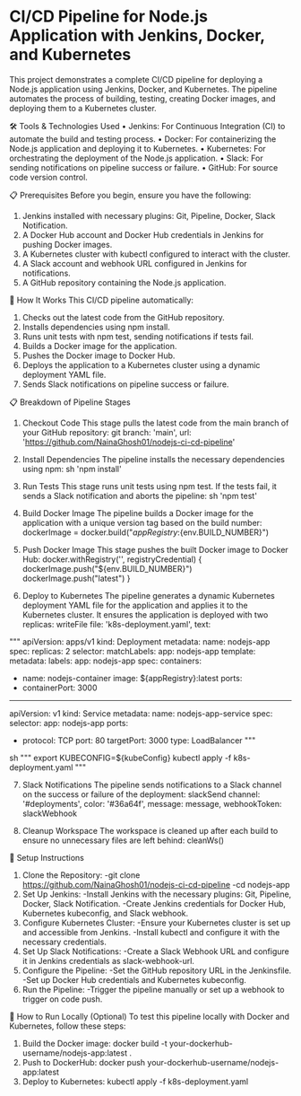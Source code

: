 # CI/CD Pipeline for Node.js Application with Jenkins, Docker, and Kubernetes

This project demonstrates a complete CI/CD pipeline for deploying a Node.js application using Jenkins, Docker, and Kubernetes. The pipeline automates the process of building, testing, creating Docker images, and deploying them to a Kubernetes cluster.

🛠️ Tools & Technologies Used
•	Jenkins: For Continuous Integration (CI) to automate the build and testing process.
•	Docker: For containerizing the Node.js application and deploying it to Kubernetes.
•	Kubernetes: For orchestrating the deployment of the Node.js application.
•	Slack: For sending notifications on pipeline success or failure.
•	GitHub: For source code version control.

📋 Prerequisites
Before you begin, ensure you have the following:
1.	Jenkins installed with necessary plugins: Git, Pipeline, Docker, Slack Notification.
2.	A Docker Hub account and Docker Hub credentials in Jenkins for pushing Docker images.
3.	A Kubernetes cluster with kubectl configured to interact with the cluster.
4.	A Slack account and webhook URL configured in Jenkins for notifications.
5.	A GitHub repository containing the Node.js application.
   
🚀 How It Works
This CI/CD pipeline automatically:
1.	Checks out the latest code from the GitHub repository.
2.	Installs dependencies using npm install.
3.	Runs unit tests with npm test, sending notifications if tests fail.
4.	Builds a Docker image for the application.
5.	Pushes the Docker image to Docker Hub.
6.	Deploys the application to a Kubernetes cluster using a dynamic deployment YAML file.
7.	Sends Slack notifications on pipeline success or failure.
   
📋 Breakdown of Pipeline Stages
1)	Checkout Code
This stage pulls the latest code from the main branch of your GitHub repository:
git branch: 'main', url: 'https://github.com/NainaGhosh01/nodejs-ci-cd-pipeline'

2)	Install Dependencies
The pipeline installs the necessary dependencies using npm:
sh 'npm install'

3)	Run Tests
This stage runs unit tests using npm test. If the tests fail, it sends a Slack notification and aborts the pipeline:
sh 'npm test'

4)	Build Docker Image
The pipeline builds a Docker image for the application with a unique version tag based on the build number: 
dockerImage = docker.build("${appRegistry}:${env.BUILD_NUMBER}")

5)	Push Docker Image
This stage pushes the built Docker image to Docker Hub:
docker.withRegistry('', registryCredential) {
dockerImage.push("${env.BUILD_NUMBER}")
dockerImage.push("latest")
}

6)	Deploy to Kubernetes
The pipeline generates a dynamic Kubernetes deployment YAML file for the application and applies it to the Kubernetes cluster.
It ensures the application is deployed with two replicas:
writeFile file: 'k8s-deployment.yaml', text:

"""
apiVersion: apps/v1
kind: Deployment
metadata:
name: nodejs-app
spec:
replicas: 2
selector:
matchLabels:
app: nodejs-app
template:
metadata:
labels:
app: nodejs-app
spec:
containers:
-	name: nodejs-container
image: ${appRegistry}:latest
ports:
-	containerPort: 3000
  
---
apiVersion: v1
kind: Service
metadata:
name: nodejs-app-service
spec:
selector:
app: nodejs-app
ports:
-	protocol: TCP
port: 80
targetPort: 3000
type: LoadBalancer
"""

sh """
export KUBECONFIG=${kubeConfig}
kubectl apply -f k8s-deployment.yaml
"""

7)	Slack Notifications
The pipeline sends notifications to a Slack channel on the success or failure of the deployment: slackSend channel: '#deployments', color: '#36a64f', message: message, webhookToken: slackWebhook

8)	Cleanup Workspace
The workspace is cleaned up after each build to ensure no unnecessary files are left behind:
cleanWs()

📝 Setup Instructions
1.	Clone the Repository:
     -git clone https://github.com/NainaGhosh01/nodejs-ci-cd-pipeline
     -cd nodejs-app
2.	Set Up Jenkins:
     -Install Jenkins with the necessary plugins: Git, Pipeline, Docker, Slack Notification.
     -Create Jenkins credentials for Docker Hub, Kubernetes kubeconfig, and Slack webhook.
3.	Configure Kubernetes Cluster:
     -Ensure your Kubernetes cluster is set up and accessible from Jenkins.
     -Install kubectl and configure it with the necessary credentials.
4.	Set Up Slack Notifications:
     -Create a Slack Webhook URL and configure it in Jenkins credentials as slack-webhook-url.
5.	Configure the Pipeline:
     -Set the GitHub repository URL in the Jenkinsfile.
     -Set up Docker Hub credentials and Kubernetes kubeconfig.
6.	Run the Pipeline:
     -Trigger the pipeline manually or set up a webhook to trigger on code push.
  	
🔧 How to Run Locally (Optional)
To test this pipeline locally with Docker and Kubernetes, follow these steps:
1)	Build the Docker image: docker build -t your-dockerhub-username/nodejs-app:latest .
2)	Push to DockerHub: docker push your-dockerhub-username/nodejs-app:latest
3)	Deploy to Kubernetes: kubectl apply -f k8s-deployment.yaml

